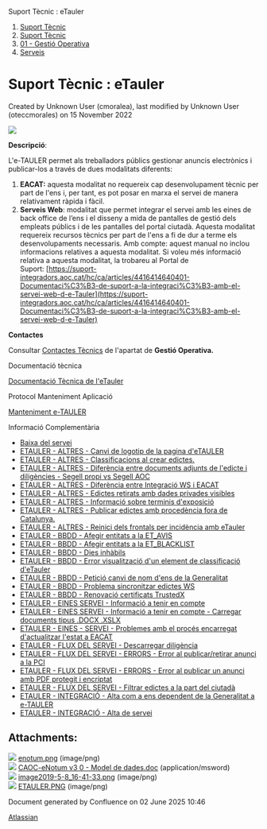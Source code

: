 Suport Tècnic : eTauler  

1.  [Suport Tècnic](index.md)
2.  [Suport Tècnic](13893782.md)
3.  [01 - Gestió Operativa](26313391.md)
4.  [Serveis](Serveis_26313394.md)

Suport Tècnic : eTauler
=======================

Created by Unknown User (cmoralea), last modified by Unknown User (oteccmorales) on 15 November 2022

![](attachments/26313499/41518376.png)

**Descripció**:

L'e-TAULER permet als treballadors públics gestionar anuncis electrònics i publicar-los a través de dues modalitats diferents:

1.  **EACAT:** aquesta modalitat no requereix cap desenvolupament tècnic per part de l'ens i, per tant, es pot posar en marxa el servei de manera relativament ràpida i fàcil.
2.  **Serveis Web**: modalitat que permet integrar el servei amb les eines de back office de l’ens i el disseny a mida de pantalles de gestió dels empleats públics i de les pantalles del portal ciutadà. Aquesta modalitat requereix recursos tècnics per part de l'ens a fi de dur a terme els desenvolupaments necessaris. Amb compte: aquest manual no inclou informacions relatives a aquesta modalitat. Si voleu més informació relativa a aquesta modalitat, la trobareu al Portal de Suport: [https://suport-integradors.aoc.cat/hc/ca/articles/4416414640401-Documentaci%C3%B3-de-suport-a-la-integraci%C3%B3-amb-el-servei-web-d-e-Tauler](https://suport-integradors.aoc.cat/hc/ca/articles/4416414640401-Documentaci%C3%B3-de-suport-a-la-integraci%C3%B3-amb-el-servei-web-d-e-Tauler)

**Contactes**

Consultar [Contactes Tècnics](https://intranet.aoc.cat/pages/viewpage.action?pageId=28704779#tab-Responsables+Servei+T%C3%A8cnic) de l'apartat de **Gestió Operativa.**

Documentació tècnica

[Documentació Tècnica de l'eTauler](28705565.md)

Protocol Manteniment Aplicació

[Manteniment e-TAULER](Manteniment-e-TAULER_41517209.md)

  

  

  

Informació Complementària

*   [Baixa del servei](/display/SII/Baixa+del+servei "Baixa del servei")
*   [ETAULER - ALTRES - Canvi de logotip de la pagina d'eTAULER](/display/SII/ETAULER+-+ALTRES+-+Canvi+de+logotip+de+la+pagina+d%27eTAULER "ETAULER - ALTRES - Canvi de logotip de la pagina d'eTAULER")
*   [ETAULER - ALTRES - Classificacions al crear edictes.](/pages/viewpage.action?pageId=26313362 "ETAULER - ALTRES - Classificacions al crear edictes.")
*   [ETAULER - ALTRES - Diferència entre documents adjunts de l'edicte i diligències - Segell propi vs Segell AOC](/pages/viewpage.action?pageId=64981450 "ETAULER - ALTRES - Diferència entre documents adjunts de l'edicte i diligències - Segell propi vs Segell AOC")
*   [ETAULER - ALTRES - Diferència entre Integració WS i EACAT](/pages/viewpage.action?pageId=26313562 "ETAULER - ALTRES - Diferència entre Integració WS i EACAT")
*   [ETAULER - ALTRES - Edictes retirats amb dades privades visibles](/display/SII/ETAULER+-+ALTRES+-+Edictes+retirats+amb+dades+privades+visibles "ETAULER - ALTRES - Edictes retirats amb dades privades visibles")
*   [ETAULER - ALTRES - Informació sobre terminis d'exposició](/pages/viewpage.action?pageId=26318783 "ETAULER - ALTRES - Informació sobre terminis d'exposició")
*   [ETAULER - ALTRES - Publicar edictes amb procedència fora de Catalunya.](/pages/viewpage.action?pageId=41521303 "ETAULER - ALTRES - Publicar edictes amb procedència fora de Catalunya.")
*   [ETAULER - ALTRES - Reinici dels frontals per incidència amb eTauler](/pages/viewpage.action?pageId=100009112 "ETAULER - ALTRES - Reinici dels frontals per incidència amb eTauler")
*   [ETAULER - BBDD - Afegir entitats a la ET\_AVIS](/display/SII/ETAULER+-+BBDD+-+Afegir+entitats+a+la+ET_AVIS "ETAULER - BBDD - Afegir entitats a la ET_AVIS")
*   [ETAULER - BBDD - Afegir entitats a la ET\_BLACKLIST](/display/SII/ETAULER+-+BBDD+-+Afegir+entitats+a+la+ET_BLACKLIST "ETAULER - BBDD - Afegir entitats a la ET_BLACKLIST")
*   [ETAULER - BBDD - Dies inhàbils](/pages/viewpage.action?pageId=26313183 "ETAULER - BBDD - Dies inhàbils")
*   [ETAULER - BBDD - Error visualització d'un element de classificació d'eTauler](/pages/viewpage.action?pageId=26313386 "ETAULER - BBDD - Error visualització d'un element de classificació d'eTauler")
*   [ETAULER - BBDD - Petició canvi de nom d'ens de la Generalitat](/pages/viewpage.action?pageId=81855451 "ETAULER - BBDD - Petició canvi de nom d'ens de la Generalitat")
*   [ETAULER - BBDD - Problema sincronitzar edictes WS](/display/SII/ETAULER+-+BBDD+-+Problema+sincronitzar+edictes+WS "ETAULER - BBDD - Problema sincronitzar edictes WS")
*   [ETAULER - BBDD - Renovació certificats TrustedX](/pages/viewpage.action?pageId=26313412 "ETAULER - BBDD - Renovació certificats TrustedX")
*   [ETAULER - EINES SERVEI - Informació a tenir en compte](/pages/viewpage.action?pageId=26313219 "ETAULER - EINES SERVEI - Informació a tenir en compte")
*   [ETAULER - EINES SERVEI - Informació a tenir en compte - Carregar documents tipus .DOCX .XSLX](/pages/viewpage.action?pageId=30869966 "ETAULER - EINES SERVEI - Informació a tenir en compte - Carregar documents tipus .DOCX .XSLX")
*   [ETAULER - EINES - SERVEI - Problemes amb el procés encarregat d'actualitzar l'estat a EACAT](/pages/viewpage.action?pageId=26313665 "ETAULER - EINES - SERVEI - Problemes amb el procés encarregat d'actualitzar l'estat a EACAT")
*   [ETAULER - FLUX DEL SERVEI - Descarregar diligència](/pages/viewpage.action?pageId=26313276 "ETAULER - FLUX DEL SERVEI - Descarregar diligència")
*   [ETAULER - FLUX DEL SERVEI - ERRORS - Error al publicar/retirar anunci a la PCI](/pages/viewpage.action?pageId=26313382 "ETAULER - FLUX DEL SERVEI - ERRORS - Error al publicar/retirar anunci a la PCI")
*   [ETAULER - FLUX DEL SERVEI - ERRORS - Error al publicar un anunci amb PDF protegit i encriptat](/display/SII/ETAULER+-+FLUX+DEL+SERVEI+-+ERRORS+-+Error+al+publicar+un+anunci+amb+PDF+protegit+i+encriptat "ETAULER - FLUX DEL SERVEI - ERRORS - Error al publicar un anunci amb PDF protegit i encriptat")
*   [ETAULER - FLUX DEL SERVEI - Filtrar edictes a la part del ciutadà](/pages/viewpage.action?pageId=128647582 "ETAULER - FLUX DEL SERVEI - Filtrar edictes a la part del ciutadà")
*   [ETAULER - INTEGRACIÓ - Alta com a ens dependent de la Generalitat a e-TAULER](/pages/viewpage.action?pageId=36340258 "ETAULER - INTEGRACIÓ - Alta com a ens dependent de la Generalitat a e-TAULER")
*   [ETAULER - INTEGRACIÓ - Alta de servei](/pages/viewpage.action?pageId=26313384 "ETAULER - INTEGRACIÓ - Alta de servei")

Attachments:
------------

![](images/icons/bullet_blue.gif) [enotum.png](attachments/26313499/26317188.png) (image/png)  
![](images/icons/bullet_blue.gif) [CAOC-eNotum v3 0 - Model de dades.doc](attachments/26313499/26317190.doc) (application/msword)  
![](images/icons/bullet_blue.gif) [image2019-5-8\_16-41-33.png](attachments/26313499/26317707.png) (image/png)  
![](images/icons/bullet_blue.gif) [ETAULER.PNG](attachments/26313499/41518376.png) (image/png)  

Document generated by Confluence on 02 June 2025 10:46

[Atlassian](http://www.atlassian.com/)